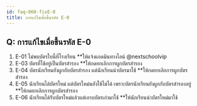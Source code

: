 ```yaml
---
id: faq-060-fixE-0
title: การแก้ไขเมื่อขึ้นรหัส E-0
---
```


## Q: การแก้ไขเมื่อขึ้นรหัส E-0

1. E-01 ไม่พบบัตรใบนี้ที่โรงเรียน **ให้แจ้งแอดมินทางไลน์ @nextschoolvip
3. E-03 บัตรที่ใช้อยู่เป็นบัตรสำรอง
**ให้กดยกเลิกการผูกบัตรสำรอง
4. E-04 บัตรนักเรียนยังผูกกับบัตรสำรอง แต่นักเรียนนำบัตรมาใช้
**ให้กดยกเลิกการผูกบัตรสำรอง
5. E-05 นักเรียนได้บัตรใหม่ แต่บัตรใหม่นยังใช้ไม่ได้ เพราะบัตรนักเรียนยังผูกกับบัตรสำรองอยู่
**ให้กดยกเลิกการผูกบัตรสำรอง
6. E-06 นักเรียนได้รับบัตรใหม่แล้วแต่เอาบบัตรเก่ามาใช้
**ให้นักเรียนนำบัตรใหม่มาใช้
